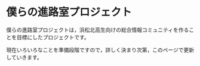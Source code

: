 # 僕らの進路室プロジェクト
僕らの進路室プロジェクトは，浜松北高生向けの総合情報コミュニティを作ることを目標にしたプロジェクトです。

現在いろいろなことを準備段階ですので，詳しく決まり次第，このページで更新していきます。
